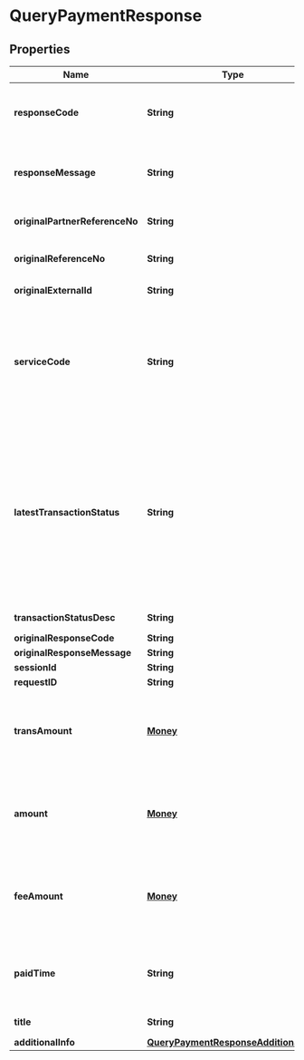 

# QueryPaymentResponse


## Properties

| Name | Type | Description | Notes |
| - | - | - | - |
|**responseCode** | **String** | Response code. Refer to https://dashboard.dana.id/api-docs/read/126#HTML-API-QueryPayment-ResponseCodeandMessage |  |
|**responseMessage** | **String** | Response message. Refer to https://dashboard.dana.id/api-docs/read/126#HTML-API-QueryPayment-ResponseCodeandMessage |  |
|**originalPartnerReferenceNo** | **String** | Original transaction identifier on partner system. Present if transaction found |  [optional] |
|**originalReferenceNo** | **String** | Original transaction identifier on DANA system. Present if transaction found |  [optional] |
|**originalExternalId** | **String** | Original external identifier on header message |  [optional] |
|**serviceCode** | **String** | Transaction type indicator is based on the service code of the original transaction request:<br> - IPG Cashier Pay - SNAP: 54<br> - QRIS CPM (Acquirer) - SNAP: 60<br> - QRIS MPM (Acquirer) - SNAP: 47<br> - Payment Gateway: 54<br>  |  |
|**latestTransactionStatus** | **String** | Category code for the status of the transaction. The values include:<br> - 00 = Success, the order has been successfully in final state and paid<br> - 01 = Initiated, the order has been created, but has not been paid<br> - 02 = Paying, the order is in process, not in final state, payment is success<br> - 05 = Cancelled, the order has been closed<br> - 07 = Not found, the order is not found<br>  |  |
|**transactionStatusDesc** | **String** | Description of transaction status |  [optional] |
|**originalResponseCode** | **String** | Original response code |  [optional] |
|**originalResponseMessage** | **String** | Original response message |  [optional] |
|**sessionId** | **String** | Session identifier |  [optional] |
|**requestID** | **String** | Transaction request identifier |  [optional] |
|**transAmount** | [**Money**](Money.md) | Trans amount. Present if transaction found. Contains two sub-fields:<br> 1. Value: Transaction amount, including the cents<br> 2. Currency: Currency code based on ISO<br>  |  [optional] |
|**amount** | [**Money**](Money.md) | Amount. Present if transaction found. Contains two sub-fields:<br> 1. Value: Transaction amount, including the cents<br> 2. Currency: Currency code based on ISO<br>  |  [optional] |
|**feeAmount** | [**Money**](Money.md) | Fee amount. Present if transaction found. Contains two sub-fields:<br> 1. Value: Transaction amount, including the cents<br> 2. Currency: Currency code based on ISO<br>  |  [optional] |
|**paidTime** | **String** | Transaction paid time, in format YYYY-MM-DDTHH:mm:ss+07:00. Time must be in GMT+7 (Jakarta time). Present if transaction is paid |  [optional] |
|**title** | **String** | Brief description. Present if transaction found |  [optional] |
|**additionalInfo** | [**QueryPaymentResponseAdditionalInfo**](QueryPaymentResponseAdditionalInfo.md) | Additional information |  [optional] |



